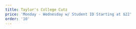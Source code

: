 ```yaml
---
title: Taylor's College Cutz
price: 'Monday - Wednesday w/ Student ID Starting at $22'
order: '10'
---
```

